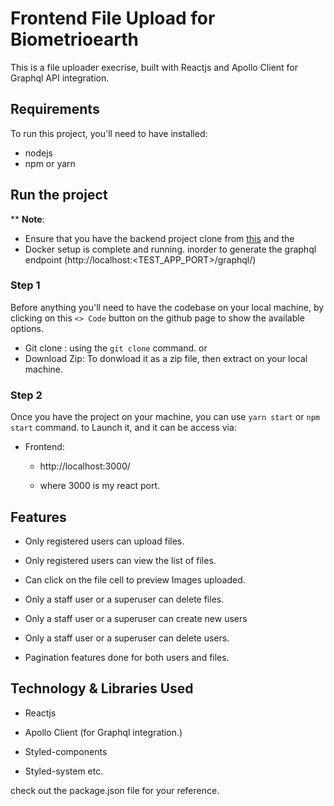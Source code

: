 # Frontend File Upload for Biometrioearth

This is a file uploader execrise,  built with Reactjs and Apollo Client for Graphql API integration. 


## Requirements

To run this project, you'll need to have installed:

 - nodejs
 - npm or yarn
    

## Run the project

** **Note**: 
   * Ensure that you have the backend project clone from [this](https://github.com/biometrioearth/file-upload-backend) and the 
   * Docker setup is complete and running. inorder to generate the graphql endpoint (http://localhost:<TEST_APP_PORT>/graphql/)
    

### Step 1

Before anything you'll need to have the codebase on your local machine, by clicking on this `<> Code` button on the github page to show the available options. 

 * Git clone : using the `git clone` command. or 
 * Download Zip: To donwload it as a zip file, then extract on your local machine.

### Step 2

Once you have the project on your machine, you can use `yarn start` or `npm start` command. to Launch it, and it can be access via:

- Frontend: 
   * http://localhost:3000/

   * where 3000 is my react port.


## Features

 -  Only  registered  users  can  upload  files.

 <!-- -  The  users  must  be  able  to  search  for  files  by  name,  mime  type  or  fields  in  the  file_metadata. -->
 - Only registered users can view the list of files. 

 - Can click on the file cell to preview Images uploaded.

 - Only  a  staff  user  or  a  superuser  can  delete  files.
 
 - Only  a  staff  user  or  a  superuser  can  create  new  users
 
 - Only  a  staff  user  or  a  superuser  can  delete  users.

 - Pagination features done for both users and files.


 ## Technology & Libraries Used

 - Reactjs 

 - Apollo Client (for Graphql integration.)

 - Styled-components

 - Styled-system etc. 

 check out the package.json file for your reference.
